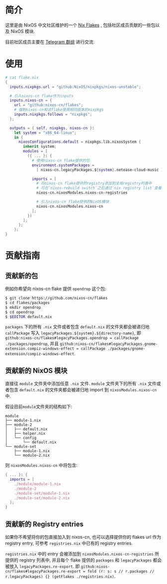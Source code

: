# 简介

这里是由 NixOS 中文社区维护的一个 [Nix Flakes](https://nixos.org/manual/nix/unstable/command-ref/new-cli/nix3-flake.html) , 包括社区成员贡献的一些包以及 NixOS 模块.

目前社区成员主要在 [Telegram 群组](https://github.com/nixos-cn/NixOS-CN-telegram) 进行交流.

# 使用

```nix
# cat flake.nix
{
  inputs.nixpkgs.url = "github:NixOS/nixpkgs/nixos-unstable";

  # 引入nixos-cn flake作为inputs
  inputs.nixos-cn = {
    url = "github:nixos-cn/flakes";
    # 强制nixos-cn和该flake使用相同版本的nixpkgs
    inputs.nixpkgs.follows = "nixpkgs";
  };

  outputs = { self, nixpkgs, nixos-cn }:
    let system = "x86_64-linux";
    in {
      nixosConfigurations.default = nixpkgs.lib.nixosSystem {
        inherit system;
        modules = [
          ({ ... }: {
            # 使用nixos-cn flake提供的包
            environment.systemPackages =
              [ nixos-cn.legacyPackages.${system}.netease-cloud-music ];

            imports = [
              # 将nixos-cn flake提供的registry添加到全局registry列表中
              # 可在`nixos-rebuild switch`之后通过`nix registry list`查看
              nixos-cn.nixosModules.nixos-cn-registries

              # 引入nixos-cn flake提供的NixOS模块
              nixos-cn.nixosModules.nixos-cn
            ];
          })
        ];
      };
    };
}
```

# 贡献指南

## 贡献新的包

例如你希望向 nixos-cn flake 提供 `opendrop` 这个包:

```sh
$ git clone https://github.com/nixos-cn/flakes
$ cd flakes/packages
$ mkdir opendrop
$ cd opendrop
$ $EDITOR default.nix
```

`packages` 下的所有 `.nix` 文件或者包含 `default.nix` 的文件夹都会被递归地 `callPackage` 写入 `legacyPackages.${system}.${directory-name}`, 即 `github:nixos-cn/flakes#legacyPackages.opendrop = callPackage ./packages/opendrop`, 并且 `github:nixos-cn/flakes#legacyPackages.gnome-extension.compiz-windows-effect = callPackage ./packages/gnome-extension/compiz-windows-effect`.

## 贡献新的 NixOS 模块

直接往 `module` 文件夹中添加任意 `.nix` 文件. `module` 文件夹下的所有 `.nix` 文件或者包含 `default.nix` 的文件夹都会被递归地 import 到 `nixosModules.nixos-cn` 中.

假设目前`module`文件夹的结构如下:

```
module
├── module-1.nix
├── module-2
│   ├── default.nix
│   ├── helper.nix
│   └── config
│       └── default.nix
└── module-set
    ├── module-1.nix
    └── module—2.nix
```

则 `nixosModules.nixos-cn` 中将包含:
```nix
{ ... }: {
  imports = [
    ./module/module-1.nix
    ./module-2
    ./module-set/module-1.nix
    ./module-set/module-2.nix
  ];
}
```

## 贡献新的 Registry entries

如果你不希望将你的包直接加入到 nixos-cn, 也可以选择提供你的 flakes url 作为 registry entry, 可参考 `registries.nix` 中已有的 registry entries.

`registries.nix` 中的 entry 会被添加到 `nixosModules.nixos-cn-registries` 所提供的 registry 列表中, 并且每个 flake 提供的 `packages` 和 `legacyPackages` 都会被放入 `legacyPackages.re-export`.
即 `github:nixos-cn/flakes#legacyPackages.re-export = fold (r: s: s // r.packages // r.legacyPackages) {} (getFlakes ./registries.nix)`.

